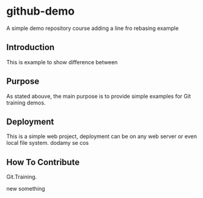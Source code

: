 # github-demo

A simple demo repository course adding a line fro rebasing example

## Introduction

This is example to show difference between

## Purpose

As stated abouve, the main purpose is to provide simple examples for Git training demos.

## Deployment

This is a simple web project, deployment can be on any web server or even local file system.
dodamy se cos
## How To Contribute

Git.Training.

new something